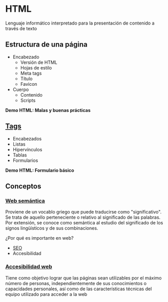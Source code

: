 # HTML
Lenguaje informático interpretado para la presentación de contenido a través de texto

## Estructura de una página
* Encabezado
    * Versión de HTML
    * Hojas de estilo
    * Meta tags
    * Título
    * Favicon
* Cuerpo
    * Contenido
    * Scripts

**Demo HTML: Malas y buenas prácticas**

## [Tags](https://websitesetup.org/wp-content/uploads/2014/02/HTML-CHEAT-SHEET.png)

* Encabezados
* Listas
* Hipervínculos
* Tablas
* Formularios

**Demo HTML: Formulario básico**

## Conceptos
### [Web semántica](https://www.w3c.es/Divulgacion/GuiasBreves/WebSemantica)
Proviene de un vocablo griego que puede traducirse como "significativo". Se trata de aquello perteneciente o relativo al significado de las palabras. Por extensión, se conoce como semántica al estudio del significado de los signos lingüísticos y de sus combinaciones.

¿Por qué es importante en web?
* [SEO](https://static.googleusercontent.com/media/www.google.com/es//webmasters/docs/search-engine-optimization-starter-guide.pdf)
* Accesibilidad

### [Accesibilidad web](https://www.w3.org/WAI/intro/accessibility.php)
Tiene como objetivo lograr que las páginas sean utilizables por el máximo número de personas, independientemente de sus conocimientos o capacidades personales, así como  de las características técnicas del equipo utilizado para acceder a la web